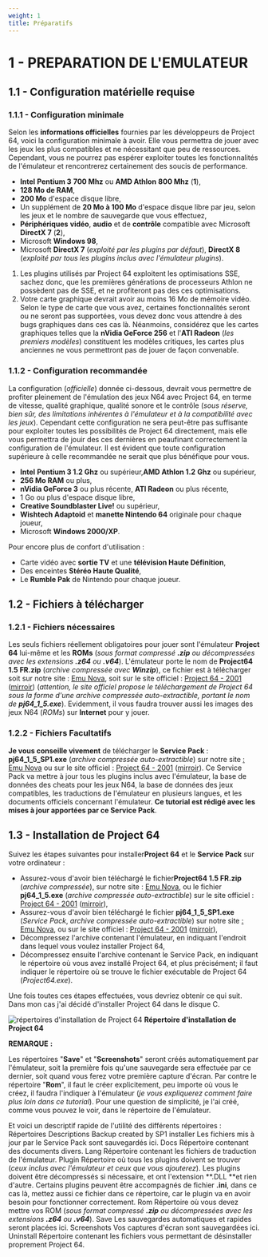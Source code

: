 ```yaml
---
weight: 1
title: Préparatifs
---
```


# 1 - PREPARATION DE L'EMULATEUR

## 1.1 - Configuration matérielle requise

### 1.1.1 - Configuration minimale

Selon les **informations officielles** fournies par les développeurs de Project 64, voici la configuration minimale à avoir. Elle vous permettra de jouer avec les jeux les plus compatibles et ne nécessitant que peu de ressources. Cependant, vous ne pourrez pas espérer exploiter toutes les fonctionnalités de l'émulateur et rencontrerez certainement des soucis de performance.

* **Intel** **Pentium 3** **700 Mhz** ou **AMD Athlon** **800 Mhz** (**1**),
* **128 Mo de RAM**,
* **200 Mo** d'espace disque libre,
* Un supplément de **20 Mo à 100 Mo** d'espace disque libre par jeu, selon les jeux et le nombre de sauvegarde que vous effectuez,
* **Périphériques** **vidéo**, **audio** et de **contrôle** compatible avec Microsoft **DirectX 7** (**2**),
* Microsoft **Windows 98**,
* Microsoft **DirectX 7** (_exploité par les plugins par défaut_), **DirectX 8** (_exploité par tous les plugins inclus avec l'émulateur plugins_).

1. Les plugins utilisés par Project 64 exploitent les optimisations SSE, sachez donc, que les premières générations de processeurs Athlon ne possèdent pas de SSE, et ne profiteront pas des ces optimisations.
2. Votre carte graphique devrait avoir au moins 16 Mo de mémoire vidéo. Selon le type de carte que vous avez, certaines fonctionnalités seront ou ne seront pas supportées, vous devez donc vous attendre à des bugs graphiques dans ces cas là. Néanmoins, considérez que les cartes graphiques telles que la **nVidia GeForce 256** et l'**ATI Radeon** (_les premiers modèles_) constituent les modèles critiques, les cartes plus anciennes ne vous permettront pas de jouer de façon convenable.

### 1.1.2 - Configuration recommandée

La configuration (_officielle_) donnée ci-dessous, devrait vous permettre de profiter pleinement de l'émulation des jeux N64 avec Project 64, en terme de vitesse, qualité graphique, qualité sonore et le contrôle (_sous réserve, bien sûr, des limitations inhérentes à l'émulateur et à la compatibilité avec les jeux_). Cependant cette configuration ne sera peut-être pas suffisante pour exploiter toutes les possibilités de Project 64 directement, mais elle vous permettra de jouir des ces dernières en peaufinant correctement la configuration de l'émulateur. Il est évident que toute configuration supérieure à celle recommandée ne serait que plus bénéfique pour vous.

* **Intel** **Pentium 3 1.2 Ghz** ou supérieur,**AMD Athlon 1.2** **Ghz** ou supérieur,
* **256 Mo RAM** ou plus,
* **nVidia GeForce 3** ou plus récente, **ATI Radeon** ou plus récente,
* 1 Go ou plus d'espace disque libre,
* **Creative Soundblaster Live!** ou supérieur,
* **Wishtech Adaptoid** et **manette Nintendo 64** originale pour chaque joueur,
* Microsoft **Windows 2000/XP**.

Pour encore plus de confort d'utilisation :

* Carte vidéo avec **sortie TV** et une **télévision Haute Définition**,
* Des enceintes **Stéréo Haute Qualité**,
* Le **Rumble Pak** de Nintendo pour chaque joueur.

## 1.2 - Fichiers à télécharger

### 1.2.1 - Fichiers nécessaires

Les seuls fichiers réellement obligatoires pour jouer sont l'émulateur **Project 64** lui-même et les **ROMs** (_sous format compressé **.zip** ou décompressées avec les extensions **.z64** ou **.v64**_). L'émulateur porte le nom de **Project64 1.5 FR.zip** (_archive compressée avec **Winzip**_), ce fichier est à télécharger soit sur notre site : [Emu Nova](/n64/#emulateurs), soit sur le site officiel : [Project 64 - 2001](http://www.pj64.net) ([mirroir](http://pj64.emulation64.com)) (_attention, le site officiel propose le téléchargement de Project 64 sous la forme d'une archive compressée auto-extractible, portant le nom de **pj64\_1\_5.exe**_). Evidemment, il vous faudra trouver aussi les images des jeux N64 (_ROMs_) sur **Internet** pour y jouer.

### 1.2.2 - Fichiers Facultatifs

**Je vous conseille vivement** de télécharger le **Service Pack** : **pj64\_1\_5\_SP1.exe** (_archive compressée auto-extractible_) sur notre site [: Emu Nova](/n64/) ou sur le site officiel : [Project 64 - 2001](http://www.pj64.net) ([mirroir](http://pj64.emulation64.com)). Ce Service Pack va mettre à jour tous les plugins inclus avec l'émulateur, la base de données des cheats pour les jeux N64, la base de données des jeux compatibles, les traductions de l'émulateur en plusieurs langues, et les documents officiels concernant l'émulateur. **Ce tutorial est rédigé avec les mises à jour apportées par ce Service Pack**.

## 1.3 - Installation de Project 64

Suivez les étapes suivantes pour installer**Project 64** et le **Service Pack** sur votre ordinateur :

* Assurez-vous d'avoir bien téléchargé le fichier**Project64 1.5 FR.zip** (_archive compressée_), sur notre site : [Emu Nova](/n64/#emulateurs), ou le fichier **pj64\_1\_5.exe** (_archive compressée auto-extractible_) sur le site officiel : [Project 64 - 2001](http://www.pj64.net) ([mirroir](http://pj64.emulation64.com)),
* Assurez-vous d'avoir bien téléchargé le fichier **pj64\_1\_5\_SP1.exe** (_Service Pack_, _archive compressée auto-extractible_) sur notre site [: Emu Nova](/n64/), ou sur le site officiel : [Project 64 - 2001](http://www.pj64.net) ([mirroir](http://pj64.emulation64.com)),
* Décompressez l'archive contenant l'émulateur, en indiquant l'endroit dans lequel vous voulez installer Project 64,
* Décompressez ensuite l'archive contenant le Service Pack, en indiquant le répertoire où vous avez installé Project 64, et plus précisément; il faut indiquer le répertoire où se trouve le fichier exécutable de Project 64 (_Project64.exe_).

Une fois toutes ces étapes effectuées, vous devriez obtenir ce qui suit. Dans mon cas j'ai décidé d'installer Project 64 dans le disque C.

![répertoires d'installation de Project 64](/emulators/project64/configure/installation.gif)
**Répertoire d'installation de Project 64**

**REMARQUE** **:**

Les répertoires "**Save**" et "**Screenshots**" seront créés automatiquement par l'émulateur, soit la première fois qu'une sauvegarde sera effectuée par ce dernier, soit quand vous ferez votre première capture d'écran. Par contre le répertoire "**Rom**", il faut le créer explicitement, peu importe où vous le créez, il faudra l'indiquer à l'émulateur (_je vous expliquerez comment faire plus loin dans ce tutorial_). Pour une question de simplicité, je l'ai créé, comme vous pouvez le voir, dans le répertoire de l'émulateur.

Et voici un descriptif rapide de l'utilité des différents répertoires :
Répertoires
Descriptions
Backup created by SP1 installer Les fichiers mis à jour par le Service Pack sont sauvegardés ici. Docs
Répertoire contenant des documents divers. Lang
Répertoire contenant les fichiers de traduction de l'émulateur. Plugin
Répertoire où tous les plugins doivent se trouver (_ceux inclus avec l'émulateur et ceux que vous ajouterez_). Les plugins doivent être décompressés si nécessaire, et ont l'extension **.DLL **et rien d'autre. Certains plugins peuvent être accompagnés de fichier **.ini**, dans ce cas là, mettez aussi ce fichier dans ce répertoire, car le plugin va en avoir besoin pour fonctionner correctement. Rom
Répertoire où vous devez mettre vos ROM (_sous format compressé **.zip** ou décompressées avec les extensions **.z64** ou **.v64**_). Save
Les sauvegardes automatiques et rapides seront placées ici. Screenshots
Vos captures d'écran sont sauvegardées ici. Uninstall
Répertoire contenant les fichiers vous permettant de désinstaller proprement Project 64\.
